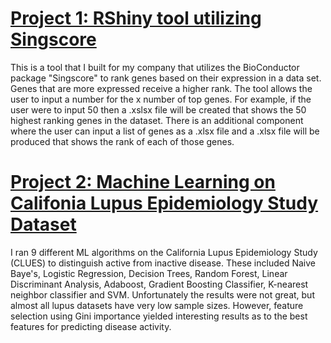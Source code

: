 # [Project 1: RShiny tool utilizing Singscore](https://github.com/ivr8bt/Singscore-RSHiny)
This is a tool that I built for my company that utilizes the BioConductor package "Singscore" to rank genes based on their expression in a data set. Genes that are more expressed receive a higher rank. The tool allows the user to input a number for the x number of top genes. For example, if the user were to input 50 then a .xslsx file will be created that shows the 50 highest ranking genes in the dataset. There is an additional component where the user can input a list of genes as a .xlsx file and a .xlsx file will be produced that shows the rank of each of those genes.

# [Project 2: Machine Learning on Califonia Lupus Epidemiology Study Dataset](https://github.com/ivr8bt/CLUES-ML)
I ran 9 different ML algorithms on the California Lupus Epidemiology Study (CLUES) to distinguish active from inactive disease. These included Naive Baye's, Logistic Regression, Decision Trees, Random Forest, Linear Discriminant Analysis, Adaboost, Gradient Boosting Classifier, K-nearest neighbor classifier and SVM. Unfortunately the results were not great, but almost all lupus datasets have very low sample sizes. However, feature selection using Gini importance yielded interesting results as to the best features for predicting disease activity.  
